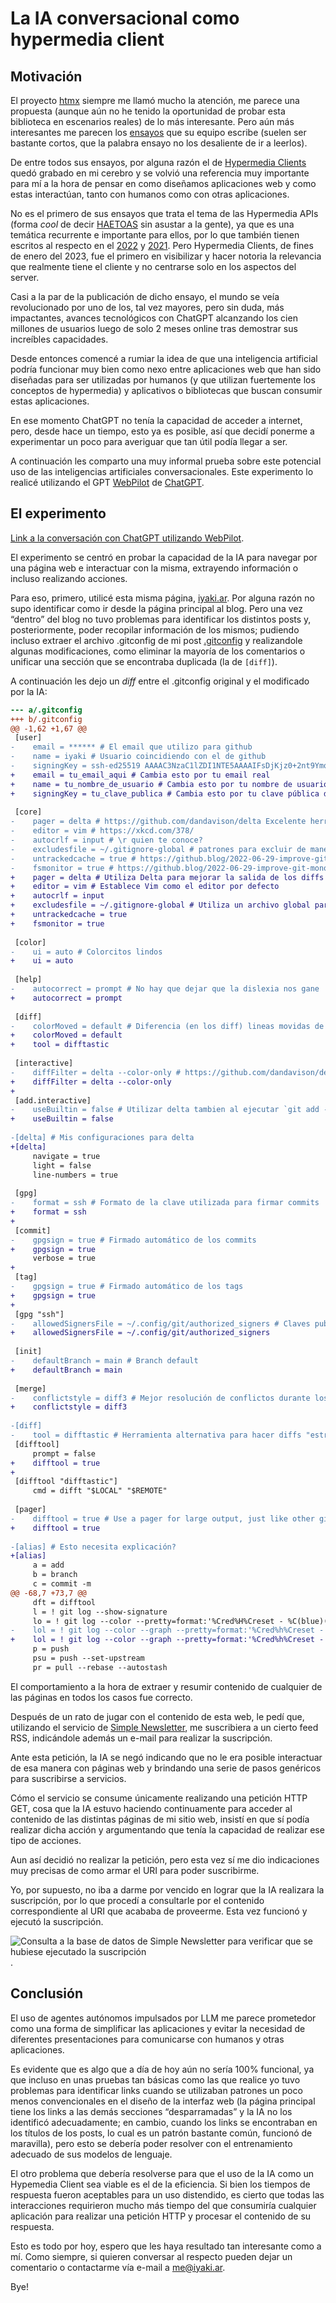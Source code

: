 # La IA conversacional como hypermedia client

## Motivación

El proyecto [htmx](https://htmx.org/) siempre me llamó mucho la atención, me parece una propuesta (aunque aún no he tenido la oportunidad de probar esta biblioteca en escenarios reales) de lo más interesante. Pero aún más interesantes me parecen los [ensayos](https://htmx.org/essays/) que su equipo escribe (suelen ser bastante cortos, que la palabra ensayo no los desaliente de ir a leerlos).

De entre todos sus ensayos, por alguna razón el de [Hypermedia Clients](https://htmx.org/essays/hypermedia-clients/) quedó grabado en mi cerebro y se volvió una referencia muy importante para mí a la hora de pensar en como diseñamos aplicaciones web y como estas interactúan, tanto con humanos como con otras aplicaciones.

No es el primero de sus ensayos que trata el tema de las Hypermedia APIs (forma *cool* de decir [HAETOAS](https://en.wikipedia.org/wiki/HATEOAS) sin asustar a la gente), ya que es una temática recurrente e importante para ellos, por lo que también tienen escritos al respecto en el [2022](https://htmx.org/essays/hypermedia-driven-applications/) y [2021](https://htmx.org/essays/hypermedia-apis-vs-data-apis/). Pero Hypermedia Clients, de fines de enero del 2023, fue el primero en visibilizar y hacer notoria la relevancia que realmente tiene el cliente y no centrarse solo en los aspectos del server.

Casi a la par de la publicación de dicho ensayo, el mundo se veía revolucionado por uno de los, tal vez mayores, pero sin duda, más impactantes, avances tecnológicos con ChatGPT alcanzando los cien millones de usuarios luego de solo 2 meses online tras demostrar sus increíbles capacidades.

Desde entonces comencé a rumiar la idea de que una inteligencia artificial podría funcionar muy bien como nexo entre aplicaciones web que han sido diseñadas para ser utilizadas por humanos (y que utilizan fuertemente los conceptos de hypermedia) y aplicativos o bibliotecas que buscan consumir estas aplicaciones.

En ese momento ChatGPT no tenía la capacidad de acceder a internet, pero, desde hace un tiempo, esto ya es posible, así que decidí ponerme a experimentar un poco para averiguar que tan útil podía llegar a ser.

A continuación les comparto una muy informal prueba sobre este potencial uso de las inteligencias artificiales conversacionales. Este experimento lo realicé utilizando el GPT [WebPilot](https://www.webpilot.ai) de [ChatGPT](https://chat.openai.com).

## El experimento

[Link a la conversación con ChatGPT utilizando WebPilot](https://chat.openai.com/share/50488acd-2741-4121-9da1-22319468abbe).

El experimento se centró en probar la capacidad de la IA para navegar por una página web e interactuar con la misma, extrayendo información o incluso realizando acciones.

Para eso, primero, utilicé esta misma página, [iyaki.ar](https://iyaki.ar). Por alguna razón no supo identificar como ir desde la página principal al blog. Pero una vez “dentro” del blog no tuvo problemas para identificar los distintos posts y, posteriormente, poder recopilar información de los mismos; pudiendo incluso extraer el archivo .gitconfig de mi post [.gitconfig](/posts/20240224_gitconfig/) y realizandole algunas modificaciones, como eliminar la mayoría de los comentarios o unificar una sección que se encontraba duplicada (la de `[diff]`).

A continuación les dejo un *diff* entre el .gitconfig original y el modificado por la IA:

```diff
--- a/.gitconfig
+++ b/.gitconfig
@@ -1,62 +1,67 @@
 [user]
-    email = ****** # El email que utilizo para github
-    name = iyaki # Usuario coincidiendo con el de github
-    signingKey = ssh-ed25519 AAAAC3NzaC1lZDI1NTE5AAAAIFsDjKjz0+2nt9YmqETTLNM9PtxfKP/2ihhcj/q27Mtu # Clave pública correspondiente a la clave privada que utiizo para firmar los commits
+    email = tu_email_aqui # Cambia esto por tu email real
+    name = tu_nombre_de_usuario # Cambia esto por tu nombre de usuario de GitHub
+    signingKey = tu_clave_publica # Cambia esto por tu clave pública de SSH
 
 [core]
-    pager = delta # https://github.com/dandavison/delta Excelente herramienta para mejorar la experiencia al realizar diffs
-    editor = vim # https://xkcd.com/378/
-    autocrlf = input # \r quien te conoce?
-    excludesfile = ~/.gitignore-global # patrones para excluir de manera global
-    untrackedcache = true # https://github.blog/2022-06-29-improve-git-monorepo-performance-with-a-file-system-monitor/
-    fsmonitor = true # https://github.blog/2022-06-29-improve-git-monorepo-performance-with-a-file-system-monitor/
+    pager = delta # Utiliza Delta para mejorar la salida de los diffs
+    editor = vim # Establece Vim como el editor por defecto
+    autocrlf = input
+    excludesfile = ~/.gitignore-global # Utiliza un archivo global para ignorar patrones
+    untrackedcache = true
+    fsmonitor = true
 
 [color]
-    ui = auto # Colorcitos lindos
+    ui = auto
 
 [help]
-    autocorrect = prompt # No hay que dejar que la dislexia nos gane
+    autocorrect = prompt
 
 [diff]
-    colorMoved = default # Diferencia (en los diff) lineas movidas de lineas eliminadas y nuevas
+    colorMoved = default
+    tool = difftastic
 
 [interactive]
-    diffFilter = delta --color-only # https://github.com/dandavison/delta
+    diffFilter = delta --color-only
+
 [add.interactive]
-    useBuiltin = false # Utilizar delta tambien al ejecutar `git add --interactive` https://git-scm.com/book/en/v2/Git-Tools-Interactive-Staging
+    useBuiltin = false
 
-[delta] # Mis configuraciones para delta
+[delta]
     navigate = true
     light = false
     line-numbers = true
 
 [gpg]
-    format = ssh # Formato de la clave utilizada para firmar commits
+    format = ssh
+
 [commit]
-    gpgsign = true # Firmado automático de los commits
+    gpgsign = true
     verbose = true
+
 [tag]
-    gpgsign = true # Firmado automático de los tags
+    gpgsign = true
+
 [gpg "ssh"]
-    allowedSignersFile = ~/.config/git/authorized_signers # Claves publicas consideradas "seguras" para los commits firmados
+    allowedSignersFile = ~/.config/git/authorized_signers
 
 [init]
-    defaultBranch = main # Branch default
+    defaultBranch = main
 
 [merge]
-    conflictstyle = diff3 # Mejor resolución de conflictos durante los merge
+    conflictstyle = diff3
 
-[diff]
-    tool = difftastic # Herramienta alternativa para hacer diffs "estructurales". Cuando la conocí me pareció una idea excelente pero la verdad es que despues nunca la usé
 [difftool]
     prompt = false
+    difftool = true
+
 [difftool "difftastic"]
     cmd = difft "$LOCAL" "$REMOTE"
 
 [pager]
-    difftool = true # Use a pager for large output, just like other git commands
+    difftool = true
 
-[alias] # Esto necesita explicación?
+[alias]
     a = add
     b = branch
     c = commit -m
@@ -68,7 +73,7 @@
     dft = difftool
     l = ! git log --show-signature
     lo = ! git log --color --pretty=format:'%Cred%H%Creset - %C(blue)(%G? %GT)%Creset%C(yellow)%d%Creset %s %Cgreen(%cr) %C(bold blue)<%an>%Creset'
-    lol = ! git log --color --graph --pretty=format:'%Cred%h%Creset - %C(blue)(%G? %GT)%Creset%C(yellow)%d%Creset %s %Cgreen(%cr) %C(bold blue)<%an>%Creset' --abbrev-commit --
+    lol = ! git log --color --graph --pretty=format:'%Cred%h%Creset - %C(blue)(%G? %GT)%Creset%C(yellow)%d%Creset %s %Cgreen(%cr) %C(bold blue)<%an>%Creset' --abbrev-commit
     p = push
     psu = push --set-upstream
     pr = pull --rebase --autostash

```

El comportamiento a la hora de extraer y resumir contenido de cualquier de las páginas en todos los casos fue correcto.

Después de un rato de jugar con el contenido de esta web, le pedí que, utilizando el servicio de [Simple Newsletter](https://simple-newsletter.com), me suscribiera a un cierto feed RSS, indicándole además un e-mail para realizar la suscripción.

Ante esta petición, la IA se negó indicando que no le era posible interactuar de esa manera con páginas web y brindando una serie de pasos genéricos para suscribirse a servicios.

Cómo el servicio se consume únicamente realizando una petición HTTP GET, cosa que la IA estuvo haciendo continuamente para acceder al contenido de las distintas páginas de mi sitio web, insistí en que sí podía realizar dicha acción y argumentando que tenía la capacidad de realizar ese tipo de acciones.

Aun así decidió no realizar la petición, pero esta vez sí me dio indicaciones muy precisas de como armar el URI para poder suscribirme.

Yo, por supuesto, no iba a darme por vencido en lograr que la IA realizara la suscripción, por lo que procedí a consultarle por el contenido correspondiente al URI que acababa de proveerme. Esta vez funcionó y ejecutó la suscripción.

![Consulta a la base de datos de Simple Newsletter para verificar que se hubiese ejecutado la suscripción](./simple-newsletter-database-screenshot.png).

## Conclusión

El uso de agentes autónomos impulsados por LLM me parece prometedor como una forma de simplificar las aplicaciones y evitar la necesidad de diferentes presentaciones para comunicarse con humanos y otras aplicaciones.

Es evidente que es algo que a día de hoy aún no sería 100% funcional, ya que incluso en unas pruebas tan básicas como las que realice yo tuvo problemas para identificar links cuando se utilizaban patrones un poco menos convencionales en el diseño de la interfaz web (la página principal tiene los links a las demás secciones “desparramadas” y la IA no los identificó adecuadamente; en cambio, cuando los links se encontraban en los títulos de los posts, lo cual es un patrón bastante común, funcionó de maravilla), pero esto se debería poder resolver con el entrenamiento adecuado de sus modelos de lenguaje.

El otro problema que debería resolverse para que el uso de la IA como un Hypemedia Client sea viable es el de la eficiencia. Si bien los tiempos de respuesta fueron aceptables para un uso distendido, es cierto que todas las interacciones requirieron mucho más tiempo del que consumiría cualquier aplicación para realizar una petición HTTP y procesar el contenido de su respuesta.

Esto es todo por hoy, espero que les haya resultado tan interesante como a mí. Como siempre, si quieren conversar al respecto pueden dejar un comentario o contactarme vía e-mail a [me@iyaki.ar](mailto:me@iyaki.ar).

Bye!
